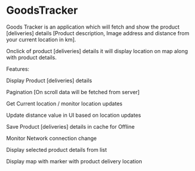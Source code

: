 # GoodsTracker
Goods Tracker is an application which will fetch and show the product [deliveries] details [Product description, Image address and distance from your current location in km].

Onclick of product [deliveries] details it will display location on map along with product details.

Features:

Display Product [deliveries] details

Pagination [On scroll data will be fetched from server] 

Get Current location / monitor location updates

Update distance value in UI based on location updates

Save Product [deliveries] details in cache for Offline

Monitor Network connection change

Display selected product details from list

Display map with marker with product delivery location


